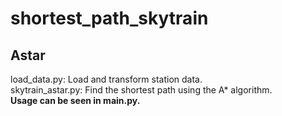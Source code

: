 # shortest_path_skytrain
## Astar
load_data.py: Load and transform station data.  
skytrain_astar.py: Find the shortest path using the A* algorithm.  
**Usage can be seen in main.py.**

